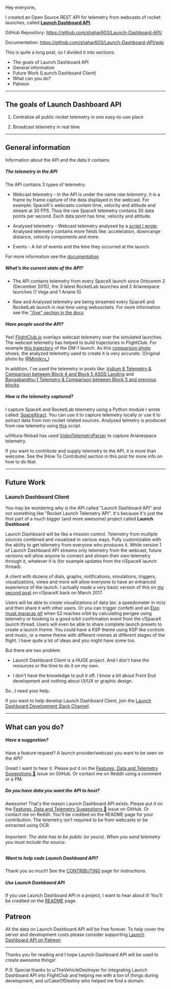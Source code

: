 Hey everyone,

I created an Open Source REST API for telemetry from webcasts of rocket launches, called **[Launch Dashboard API](https://api.launchdashboard.space)**.

GitHub Repository: https://github.com/shahar603/Launch-Dashboard-API/

Documentation: https://github.com/shahar603/Launch-Dashboard-API/wiki

This is quite a long post, so I divided it into sections:

* The goals of Launch Dashboard API
* General information
* Future Work (Launch Dashboard Client)
* What can you do?
* Patreon

---------

## The goals of Launch Dashboard API

1) Centralize all public rocket telemetry in one easy-to-use place
 
2) Broadcast telemetry in real time

---

## General information

Information about the API and the data it contains

##### The telemetry in the API

The API contains 3 types of telemetry:

* Webcast telemetry - In the API is under the name *raw telemetry*, it is a frame by frame capture of the data displayed in the webcast. For example: SpaceX's webcasts contain time, velocity and altitude and stream at 30 FPS. Thus the raw SpaceX telemetry contains 30 data points per second. Each data point has time, velocity and altitude.

* Analysed telemetry - Webcast telemetry analysed by a [script I wrote](https://github.com/shahar603/SpaceXtract/blob/master/src/Analysis/analyse_raw_telemetry.py). Analysed telemetry contains more fields like: acceleration, downrange distance, velocity components and more. 

* Events - A list of events and the time they occurred at the launch.

For more information see the [documentation](https://github.com/shahar603/Launch-Dashboard-API/wiki)

##### What's the current state of the API?

* The API contains telemetry from every SpaceX launch since Orbcomm 2 (December 2015), the 3 latest RocketLab launches and 2 Arianespace launches (1 Vega and 1 Ariane 5).

* Raw and Analysed telemetry are being streamed every SpaceX and RocketLab launch in real time using websockets. For more information see the ["/live" section in the docs](https://github.com/shahar603/Launch-Dashboard-API/wiki/Live-(Websockets))

##### Have people used the API?

Yes! [FlightClub.io](https://www2.flightclub.io/) overlays webcast telemetry over the simulated launches. The webcast telemetry has helped to build trajectories in FlightClub. For example [this trajectory](https://www2.flightclub.io/result/2d?code=DEM1) of the DM-1 launch. As this [comparison photo](https://imgur.com/a/pbt4YWM) shows, the analyzed telemetry used to create it is very accurate. (Original photo by [@Mimikry_](https://twitter.com/Mimikry_))

In addition, I've used the telemetry in posts like: [Iridium 8 Telemetry & Comparison between Block 4 and Block 5 ASDS Landing](https://www.reddit.com/r/spacex/comments/af7bco/iridium_8_telemetry_comparison_between_block_4/) and [Bangabandhu-1 Telemetry & Comparison between Block 5 and previous blocks](https://www.reddit.com/r/spacex/comments/8iwrml/bangabandhu1_telemetry_comparison_between_block_5/)

##### How is the telemetry captured?

I capture SpaceX and RocketLab telemetry using a Python module I wrote called: [SpaceXtract](https://github.com/shahar603/SpaceXtract). You can use it to capture telemetry locally or use it to extract data from non rocket related sources. Analysed telmetry is produced from raw telemetry using [this](https://github.com/shahar603/SpaceXtract/blob/master/src/Analysis/analyse_raw_telemetry.py) script.

u/Hitura-Nobad has used [VideoTelemetryParser](https://github.com/Togusa09/VideoTelemetryParser) to capture Arianespace telemetry.

If you want to contribute and supply telemetry to the API, it is more than welcome. See the [How To Contribute] section in this post for more info on how to do that.

------

## Future Work
### Launch Dashboard Client

You may be wondering why is the API called "Launch Dashboard API" and not something like "Rocket Launch Telemetry API". It's because it's just the first part of a much bigger (and more awesome) project called **Launch Dashboard**.

Launch Dashboard will be like a mission control. Telemetry from multiple sources combined and visualized in various ways. Fully customizable with the ability to get telemetry from everyone who produces it. While version 1 of Launch Dashboard API streams only telemetry from the webcast, future versions will allow anyone to connect and stream their own telemetry through it, whatever it is (for example updates from the r/SpaceX launch thread).

A client with dozens of dials, graphs, notifications, simulations, triggers, visualizations, views and more will allow everyone to have an enhanced experience of the launch. I actually made a *very* basic version of this on [my second post](https://www.reddit.com/r/spacex/comments/62lg8c/enhanced_telemetry_for_spacex_webcasts_and/) on r/SpaceX back on March 2017.

Users will be able to create visualizations of data (ex: a speedometer in m/s) and then share it with other users. Or you can trigger confetti and an [Elon musk maracas gif](https://imgur.com/4UUrUW4) when S2 reaches orbit by calculating perigee using telemetry or hooking to a good orbit confirmation event from the r/SpaceX launch thread. Users will even be able to share complete launch presets to create a launch theme. You could have a KSP theme using KSP like controls and music, or a meme theme with different memes at different stages of the flight. I have quite a lot of ideas and you might have some too.


But there are two problem. 

* Launch Dashboard Client is a HUGE project. And I don't have the resources or the time to do it on my own.

* I don't have the knowledge to pull it off. I know a bit about Front End development and nothing about UI/UX or graphic design.

So...I need your help.

If you want to help develop Launch Dashboard Client, join the [Launch Dashboard Development Slack Channel](https://join.slack.com/t/launchdashboard/shared_invite/enQtNzk1MDY1NjM3MDA5LTczNmQ4N2U4ZTYxMTEyZTRlOTVmMTdmNzU2ODk2OGEwYmE2YWFkMmQ2ZDNlYmZiYWNmNGE3ODQ2MjVjYWM5MmI).


----


## What can you do?

##### Have a suggestion?

Have a feature request? A launch provider/webcast you want to be seen on the API?

Great! I want to hear it. Please put it on the [Features, Data and Telemetry Suggestions 🚀](https://github.com/shahar603/Launch-Dashboard-API/issues/17) issue on GitHub. Or contact me on Reddit using a comment or a PM.

##### Do you have data you want the API to host?

Awesome! That's the reason Launch Dashboard API exists. Please put it on the [Features, Data and Telemetry Suggestions 🚀](https://github.com/shahar603/Launch-Dashboard-API/issues/17) issue on GitHub. Or contact me on Reddit. You'll be credited on the README page for your contribution. The telemetry isn't required to be from webcasts or be extracted using OCR.  
###### Important: The data has to be public (or yours). When you send telemetry you *must* include the source.

##### Want to help code Launch Dashboard API?

Thank you so much! See the [CONTRIBUTING](https://github.com/shahar603/Launch-Dashboard-API/blob/master/CONTRIBUTING.md) page for instructions.

##### Use Launch Dashbaord API

If you use Launch Dashboard API in a project, I want to hear about it! You'll be credited on the [README](https://github.com/shahar603/Launch-Dashboard-API/blob/master/README.md) page.


## Patreon

All the data on Launch Dashboard API will be free forever. To help cover the server and development costs please consider supporting [Launch Dashboard API on Patreon](https://www.patreon.com/launchdashboard)

-------

Thanks you for reading and I hope Launch Dashboard API will be used to create awesome things!



P.S: Special thanks to u/TheVehicleDestroyer for integrating Launch Dashboard API into FlightClub and helping me with a ton of things during development, and u/CakeOfDestiny who helped me find a domain.
